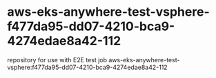 # aws-eks-anywhere-test-vsphere-f477da95-dd07-4210-bca9-4274edae8a42-112
repository for use with E2E test job aws-eks-anywhere-test-vsphere:f477da95-dd07-4210-bca9-4274edae8a42-112
